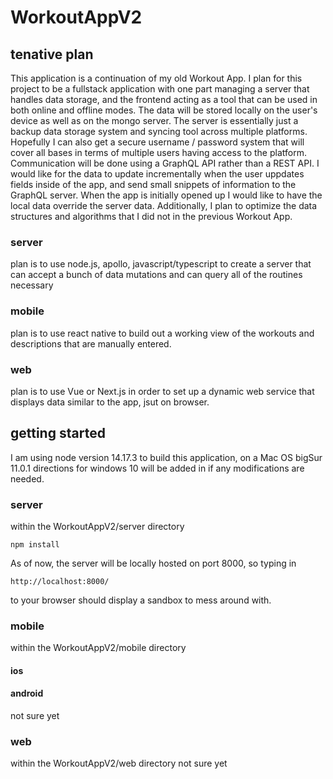# WorkoutAppV2 #

## tenative plan ##
This application is a continuation of my old Workout App. I plan for this project to be a fullstack application 
with one part managing a server that handles data storage, and the frontend acting as a tool that can be used in 
both online and offline modes. The data will be stored locally on the user's device as well as on the mongo server. 
The server is essentially just a backup data storage system and syncing tool across multiple platforms. Hopefully I
can also get a secure username / password system that will cover all bases in terms of multiple users having access 
to the platform. Communication will be done using a GraphQL API rather than a REST API. I would like for the data 
to update incrementally when the user uppdates fields inside of the app, and send small snippets of information to 
the GraphQL server. When the app is initially opened up I would like to have the local data override the server data. 
Additionally, I plan to optimize the data structures and algorithms that I did not in the previous Workout App.

### server ###
plan is to use node.js, apollo, javascript/typescript to create a server that can accept a bunch of data mutations 
and can query all of the routines necessary 

### mobile ###
plan is to use react native to build out a working view of the workouts and descriptions that are manually entered.

### web ###
plan is to use Vue or Next.js in order to set up a dynamic web service that displays data similar to the app, jsut on browser.


## getting started ##
I am using node version 14.17.3 to build this application, on a Mac OS bigSur 11.0.1
directions for windows 10 will be added in if any modifications are needed.

### server ###
within the WorkoutAppV2/server directory
```
npm install 
```

As of now, the server will be locally hosted on port 8000, so typing in
```
http://localhost:8000/
```
to your browser should display a sandbox to mess around with.

### mobile ###
within the WorkoutAppV2/mobile directory

#### ios ####

#### android ####
not sure yet

### web ###
within the WorkoutAppV2/web directory
not sure yet

